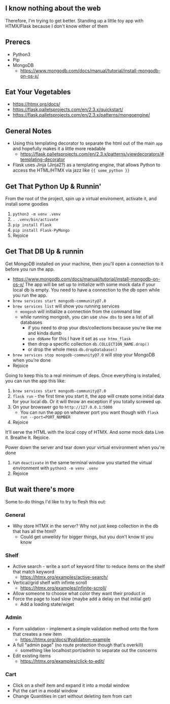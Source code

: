 ## I know nothing about the web
Therefore, I'm trying to get better. Standing up a little toy app with HTMX/Flask because I don't know either of them

## Prerecs
- Python3
- Pip
- MongoDB
    - https://www.mongodb.com/docs/manual/tutorial/install-mongodb-on-os-x/


## Eat Your Vegetables
- https://htmx.org/docs/
- https://flask.palletsprojects.com/en/2.3.x/quickstart/
- https://flask.palletsprojects.com/en/2.3.x/patterns/mongoengine/

## General Notes
- Using this templating decorator to separate the html out of the main `app` and hopefully makes it a little more readable
    - https://flask.palletsprojects.com/en/2.3.x/patterns/viewdecorators/#templating-decorator
- Flask uses Jinja (Jinja2?) as a templating engine, that allows Python to access the HTML/HTMX via jazz like `{{ some_python }}`

## Get That Python Up & Runnin'
From the root of the project, spin up a virtual enviroment, activate it, and install some goodies
1. `python3 -m venv .venv`
1. `. .venv/bin/activate`
1. `pip install Flask`
1. `pip install Flask-PyMongo`
1. Rejoice

## Get That DB Up & runnin
Get MongoDB installed on your machine, then you'll open a connection to it before you run the app.
- https://www.mongodb.com/docs/manual/tutorial/install-mongodb-on-os-x/ 
The app will be set up to initialize with some mock data if your local db is empty. You need to have a connection to the db open while you run the app.
- `brew services start mongodb-community@7.0`
- `brew services list` will show you running services
    - `mongosh` will initialize a connection from the command line
    - while running mongosh, you can use `show dbs` to see a list of all databases
        - if you need to drop your dbs/collections because you're like me and kinda dumb
        - `use dbName` for this I have it set as `use htmx_flask`
        - then drop a specific collection `db.COLLECTION_NAME.drop()`
        - or drop the whole mess `db.dropDatabase()`
- `brew services stop mongodb-community@7.0` will stop your MongoDB when you're done
- Rejoice

Going to keep this to a real minimum of deps. Once everything is installed, you can run the app this like:
1. `brew services start mongodb-community@7.0`
1. `flask run` - the first time you start it, the app will create some initial data for your local db. Or it will throw an exception if you totally screwed up.
1. On your browswer go to `http://127.0.0.1:5000`
    - You can run the app on whatever port you want though with `flask run --port=PORT_NUMBER`
1. Rejoice


It'll serve the HTML with the local copy of HTMX. And some mock data Live it. Breathe It. Rejoice.

Power down the server and tear down your virtual environment when you're done
1. run `deactivate` in the same terminal window you started the virtual environment with `python3 -m venv .venv`
1. Rejoice

## But wait there's more
Some to-do things I'd like to try to flesh this out:
### General
- Why store HTMX in the server? Why not just keep collection in the db that has all the html?
    - Could get unweildy for bigger things, but you don't know til you know

### Shelf
- Active search - write a sort of keyword filter to reduce items on the shelf that match keyword
    - https://htmx.org/examples/active-search/
- Vertical/grid shelf with infinte scroll
    - https://htmx.org/examples/infinite-scroll/
- Allow someone to choose what color they want their product in
- Force the page to load slow (maybe add a delay on that initial get)
    - Add a loading state/wiget

### Admin
- Form validation - implement a simple validation method onto the form that creates a new item
    - https://htmx.org/docs/#validation-example
- A full "admin page" (no route protection though that's overkill)
    - something like localhost:port/admin to separate out the concerns
- Edit existing items
    - https://htmx.org/examples/click-to-edit/

### Cart
- Click on a shelf item and expand it into a modal window
- Put the cart in a modal window
- Change Quantities in cart without deleting item from cart